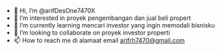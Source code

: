 - 👋 Hi, I’m @arifDesOne7470X
- 👀 I’m interested in  proyek pengembangan  dan jual beli propert
- 🌱 I’m currently learning  mencari investor yang  ingin memodali bisnisku
- 💞️ I’m looking to collaborate on  proyek investor properti 
- 📫 How to reach me  di  alamaat email arifrh7470@gmail.com

<!---
arifDesOne7470X/arifDesOne7470X is a ✨ special ✨ repository because its `README.md` (this file) appears on your GitHub profile.
You can click the Preview link to take a look at your changes.
--->

